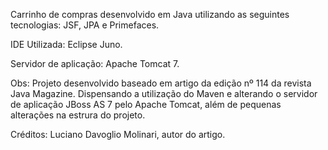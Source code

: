 Carrinho de compras desenvolvido em Java utilizando as seguintes tecnologias:
JSF, JPA e Primefaces.

IDE Utilizada:
Eclipse Juno.

Servidor de aplicação:
Apache Tomcat 7.

Obs: Projeto desenvolvido baseado em artigo da edição nº 114 da revista Java Magazine. Dispensando a utilização do Maven e alterando o servidor de aplicação JBoss AS 7 pelo Apache Tomcat, além de pequenas alterações na estrura do projeto.

Créditos: Luciano Davoglio Molinari, autor do artigo.